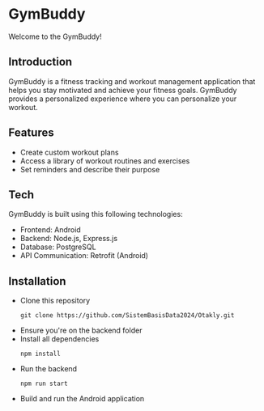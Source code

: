 # GymBuddy

Welcome to the GymBuddy!

## Introduction

GymBuddy is a fitness tracking and workout management application that helps you stay motivated and achieve your fitness goals. GymBuddy provides a personalized experience where you can personalize your workout. 

## Features
- Create custom workout plans
- Access a library of workout routines and exercises
- Set reminders and describe their purpose

## Tech
GymBuddy is built using this following technologies:
- Frontend: Android
- Backend: Node.js, Express.js
- Database: PostgreSQL
- API Communication: Retrofit (Android)

## Installation
- Clone this repository 
    ```
    git clone https://github.com/SistemBasisData2024/Otakly.git
    ```
- Ensure you're on the backend folder
- Install all dependencies
    ```
    npm install
    ```
- Run the backend
    ```
    npm run start
    ```
- Build and run the Android application


